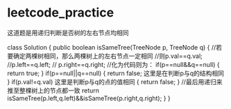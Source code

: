 # leetcode_practice

这道题是用递归判断是否树的左右节点均相同

class Solution {
    public boolean isSameTree(TreeNode p, TreeNode q) {
        //若要确定两棵树相同，那么两棵树上的左右节点一定相同
        //则p.val==q.val;
        //p.left==q.left;
       // p.right==q.right;
       //化为代码则为：
       if(p==null&&q==null)
       {
          return true;
       }
       if(p==null||q==null)
       {
          return false;   这里是在判断p与q的结构相同
       }
       if(p.val!=q.val)  这里是判断p与q的点的值相同
       {
          return false;
       }
       //最后用递归来推至整棵树上的节点都一致
       return isSameTree(p.left,q.left)&&isSameTree(p.right,q.right);
    }
}
